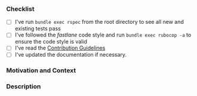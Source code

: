 <!-- Thanks for contributing to _fastlane_! Before you submit your pull request, please make sure to check the following boxes by putting an x in the [ ] (do: [x], don't: [x ], [ x], [✔️]) -->

### Checklist
- [ ] I've run `bundle exec rspec` from the root directory to see all new and existing tests pass
- [ ] I've followed the _fastlane_ code style and run `bundle exec rubocop -a` to ensure the code style is valid
- [ ] I've read the [Contribution Guidelines](https://github.com/fastlane/fastlane/blob/master/CONTRIBUTING.md)
- [ ] I've updated the documentation if necessary.

### Motivation and Context
<!-- Why is this change required? What problem does it solve? -->
<!-- If it fixes an open issue, please link to the issue here. -->
<!-- Please describe in detail how you tested your changes. -->

### Description
<!-- Describe your changes in detail -->
